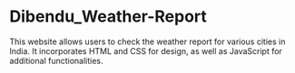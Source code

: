 # Dibendu_Weather-Report
This website allows users to check the weather report for various cities in India. It incorporates HTML and CSS for design, as well as JavaScript for additional functionalities.
